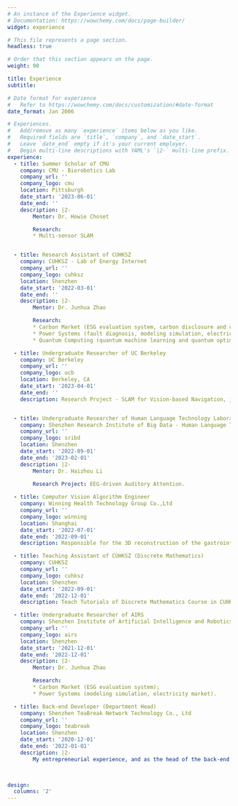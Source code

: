 ```yaml
---
# An instance of the Experience widget.
# Documentation: https://wowchemy.com/docs/page-builder/
widget: experience

# This file represents a page section.
headless: true

# Order that this section appears on the page.
weight: 90

title: Experience
subtitle:

# Date format for experience
#   Refer to https://wowchemy.com/docs/customization/#date-format
date_format: Jan 2006

# Experiences.
#   Add/remove as many `experience` items below as you like.
#   Required fields are `title`, `company`, and `date_start`.
#   Leave `date_end` empty if it's your current employer.
#   Begin multi-line descriptions with YAML's `|2-` multi-line prefix.
experience:
  - title: Summer Scholar of CMU
    company: CMU - Biorobotics Lab
    company_url: ''
    company_logo: cmu
    location: Pittsburgh
    date_start: '2023-06-01'
    date_end: ''
    description: |2-
        Mentor: Dr. Howie Choset

        Research:
        * Multi-sensor SLAM 


  - title: Research Assistant of CUHKSZ
    company: CUHKSZ - Lab of Energy Internet
    company_url: ''
    company_logo: cuhksz
    location: Shenzhen
    date_start: '2022-03-01'
    date_end: ''
    description: |2-
        Mentor: Dr. Junhua Zhao

        Research:
        * Carbon Market (ESG evaluation system, carbon disclosure and carbon quotas, policy analysis);
        * Power Systems (fault diagnosis, modeling simulation, electricity market);
        * Quantum Computing (quantum machine learning and quantum optimization).

  - title: Undergraduate Researcher of UC Berkeley
    company: UC Berkeley
    company_url: ''
    company_logo: ucb
    location: Berkeley, CA
    date_start: '2023-04-01'
    date_end: ''
    description: Research Project - SLAM for Vision-based Navigation, jointly organized by Professors Shankar Sastry (UC Berkeley) and Somil Bansal (University of Southern California).


  - title: Undergraduate Researcher of Human Language Technology Laboratory
    company: Shenzhen Research Institute of Big Data - Human Language Technology Laboratory
    company_url: ''
    company_logo: sribd
    location: Shenzhen
    date_start: '2022-09-01'
    date_end: '2023-02-01'
    description: |2-
        Mentor: Dr. Haizhou Li
        
        Research Project: EEG-driven Auditory Attention.

  - title: Computer Vision Algorithm Engineer
    company: Winning Health Technology Group Co.,Ltd
    company_url: ''
    company_logo: winning
    location: Shanghai
    date_start: '2022-07-01'
    date_end: '2022-09-01'
    description: Responsible for the 3D reconstruction of the gastrointestinal tract with a monocular endoscope as a computer vision engineer.

  - title: Teaching Assistant of CUHKSZ (Discrete Mathematics)
    company: CUHKSZ
    company_url: ''
    company_logo: cuhksz
    location: Shenzhen
    date_start: '2022-09-01'
    date_end: '2022-12-01'
    description: Teach Tutorials of Discrete Mathematics Course in CUHKSZ.

  - title: Undergraduate Researcher of AIRS
    company: Shenzhen Institute of Artificial Intelligence and Robotics for Society (AIRS)
    company_url: ''
    company_logo: airs
    location: Shenzhen
    date_start: '2021-12-01'
    date_end: '2022-12-01'
    description: |2-
        Mentor: Dr. Junhua Zhao

        Research:
        * Carbon Market (ESG evaluation system);
        * Power Systems (modeling simulation, electricity market).

  - title: Back-end Developer (Department Head)
    company: Shenzhen TeaBreak Network Technology Co., Ltd
    company_url: ''
    company_logo: teabreak
    location: Shenzhen
    date_start: '2020-12-01'
    date_end: '2022-01-01'
    description: |2-
        My entrepreneurial experience, and as the head of the back-end development department, I participated in the development of multiple products. Github Link: https://github.com/TeaBreak-Tech.

    

design:
  columns: '2'
---
```

